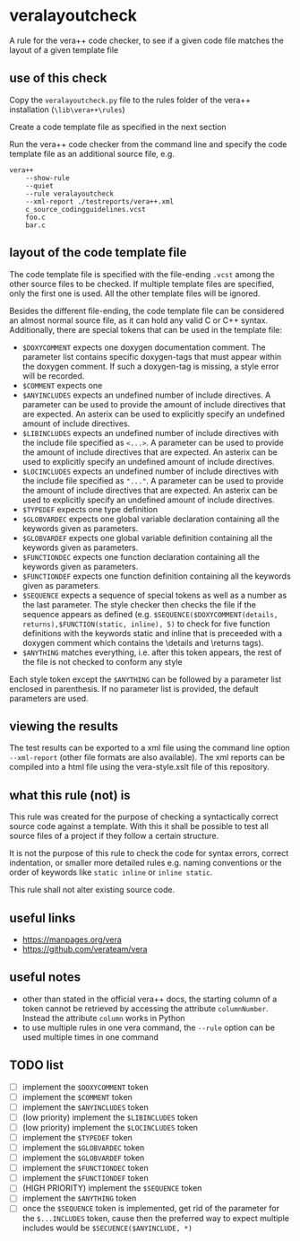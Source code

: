 # veralayoutcheck
A rule for the vera++ code checker, to see if a given code file matches the layout of a given template file

## use of this check
Copy the `veralayoutcheck.py` file to the rules folder of the vera++ installation (`\lib\vera++\rules`)

Create a code template file as specified in the next section

Run the vera++ code checker from the command line and specify the code template file as an additional source file, e.g.
```
vera++
    --show-rule
    --quiet
    --rule veralayoutcheck
    --xml-report ./testreports/vera++.xml
    c_source_codingguidelines.vcst
    foo.c
    bar.c
```

## layout of the code template file
The code template file is specified with the file-ending `.vcst` among the other source files to be checked. If multiple template files are specified, only the first one is used. All the other template files will be ignored. 

Besides the different file-ending, the code template file can be considered an almost normal source file, as it can hold any valid C or C++ syntax.
Additionally, there are special tokens that can be used in the template file:

 * `$DOXYCOMMENT` expects one doxygen documentation comment. The parameter list contains specific doxygen-tags that must appear within the doxygen comment. If such a doxygen-tag is missing, a style error will be recorded.
 * `$COMMENT` expects one 
 * `$ANYINCLUDES` expects an undefined number of include directives. A parameter can be used to provide the amount of include directives that are expected. An asterix can be used to explicitly specify an undefined amount of include directives.
 * `$LIBINCLUDES` expects an undefined number of include directives with the include file specified as `<...>`. A parameter can be used to provide the amount of include directives that are expected. An asterix can be used to explicitly specify an undefined amount of include directives.
 * `$LOCINCLUDES` expects an undefined number of include directives with the include file specified as `"..."`. A parameter can be used to provide the amount of include directives that are expected. An asterix can be used to explicitly specify an undefined amount of include directives.
 * `$TYPEDEF` expects one type definition
 * `$GLOBVARDEC` expects one global variable declaration containing all the keywords given as parameters.
 * `$GLOBVARDEF` expects one global variable definition containing all the keywords given as parameters.
 * `$FUNCTIONDEC` expects one function declaration containing all the keywords given as parameters.
 * `$FUNCTIONDEF` expects one function definition containing all the keywords given as parameters.
 * `$SEQUENCE` expects a sequence of special tokens as well as a number as the last parameter. The style checker then checks the file if the sequence appears as defined (e.g. `$SEQUENCE($DOXYCOMMENT(details, returns),$FUNCTION(static, inline), 5)` to check for five function definitions with the keywords static and inline that is preceeded with a doxygen comment which contains the \details and \returns tags).
 * `$ANYTHING` matches everything, i.e. after this token appears, the rest of the file is not checked to conform any style

Each style token except the `$ANYTHING` can be followed by a parameter list enclosed in parenthesis. If no parameter list is provided, the default parameters are used.

## viewing the results
The test results can be exported to a xml file using the command line option `--xml-report` (other file formats are also available). The xml reports can be compiled into a html file using the vera-style.xslt file of this repository.

## what this rule (not) is
This rule was created for the purpose of checking a syntactically correct source code against a template. With this it shall be possible to test all source files of a project if they follow a certain structure.

It is not the purpose of this rule to check the code for syntax errors, correct indentation, or smaller more detailed rules e.g. naming conventions or the order of keywords like `static inline` or `inline static`.

This rule shall not alter existing source code.

## useful links
* https://manpages.org/vera
* https://github.com/verateam/vera

## useful notes
* other than stated in the official vera++ docs, the starting column of a token cannot be retrieved by accessing the attribute `columnNumber`. Instead the attribute `column` works in Python
* to use multiple rules in one vera command, the `--rule` option can be used multiple times in one command

## TODO list
* [ ] implement the `$DOXYCOMMENT` token
* [ ] implement the `$COMMENT` token
* [ ] implement the `$ANYINCLUDES` token
* [ ] \(low priority) implement the `$LIBINCLUDES` token
* [ ] \(low priority) implement the `$LOCINCLUDES` token
* [ ] implement the `$TYPEDEF` token
* [ ] implement the `$GLOBVARDEC` token
* [ ] implement the `$GLOBVARDEF` token
* [ ] implement the `$FUNCTIONDEC` token
* [ ] implement the `$FUNCTIONDEF` token
* [ ] \(HIGH PRIORITY) implement the `$SEQUENCE` token
* [ ] implement the `$ANYTHING` token
* [ ] once the `$SEQUENCE` token is implemented, get rid of the parameter for the `$...INCLUDES` token, cause then the preferred way to expect multiple includes would be `$SECUENCE($ANYINCLUDE, *)`